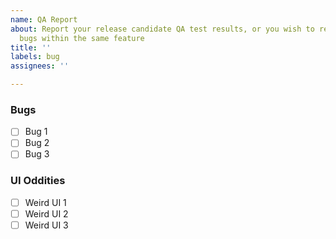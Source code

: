 ```yaml
---
name: QA Report
about: Report your release candidate QA test results, or you wish to report multiple
  bugs within the same feature
title: ''
labels: bug
assignees: ''

---
```


<!-- BUG LIST TEMPLATE (delete as appropriate) -->
### Bugs
- [ ] Bug 1 <!-- add link to comment, which should have a format similar to bug report -->
- [ ] Bug 2 <!-- add link to comment, which should have a format similar to bug report -->
- [ ] Bug 3 <!-- add link to comment, which should have a format similar to bug report -->

### UI Oddities
- [ ] Weird UI 1 <!-- add link to comment, which should have a format similar to bug report -->
- [ ] Weird UI 2 <!-- add link to comment, which should have a format similar to bug report -->
- [ ] Weird UI 3 <!-- add link to comment, which should have a format similar to bug report -->

<!-- END OF BUG(S) REPORT TEMPLATE -->
